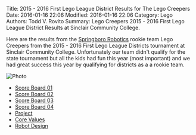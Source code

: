 Title: 2015 - 2016 First Lego League District Results for The Lego Creepers
Date: 2016-01-16 22:06
Modified: 2016-01-16 22:06
Category: Lego
Authors: Todd V. Rovito
Summary: Lego Creepers 2015 - 2016 First Lego League District Results at
Sinclair Community College.

Here are the results from the  [Springboro
Robotics](https://www.facebook.com/BoroBots) rookie team Lego  Creepers  from
the 2015 - 2016 First Lego League Districts tournament at Sinclair  Community
College.  Unfortunately our team didn't qualify for the state tournament but all
the kids had fun this year (most important) and we had great success this year
by qualifying for districts as a a rookie team.

![Photo](https://drive.google.com/uc?id=1RfEAccXMBquNQZuVM2FuhpNK84sroIZs)

* [Score Board 01](https://drive.google.com/uc?id=1c_VOC2TIUOSmJROHNaLYRVl66MVdzCRD)
* [Score Board 02](https://drive.google.com/uc?id=1SFvQrjs8lfMssA5vxQhwaUJtwgKZR5mK)
* [Score Board 03](https://drive.google.com/uc?id=1tgIGt6TzJC49m4X7Y-oIoHMix2DZ6GMQ)
* [Score Board 04](https://drive.google.com/uc?id=1JTGxtQfdDO3t0UrBRvJngTCQ91-6Tx77)
* [Project](https://drive.google.com/uc?id=1spb1iQeFO2QOabGToR4UcezRAqWEJyif)
* [Core Values](https://drive.google.com/uc?id=1KUMc1TdAqOxh46-H2NLjA86-gx6vUgQu)
* [Robot Design](https://drive.google.com/uc?id=1TKPS5RAMPY1Doko4RoguRF93VunFXAA0)



